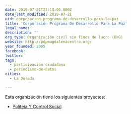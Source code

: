 ```yaml
---
date: 2019-07-21T23:14:06.000Z
date_last_modified: 2019-07-21
uid: corporacion-programa-de-desarrollo-para-la-paz
title: 'Corporación Programa De Desarrollo Para La Paz'
legal_name: 
description: ''
org_type: Organización civil sin fines de lucro (ONG)
website: http://pdpmagdalenacentro.org/
year_founded: 2005
facebook: 
twitter: 
tags:
  - participación-ciudadana
  - periodismo-de-datos
cities: 
  - La Dorada

---
```


Esta organización tiene los siguientes proyectos:

- [Politeia Y Control Social](/proyectos/politeia-y-control-social)
